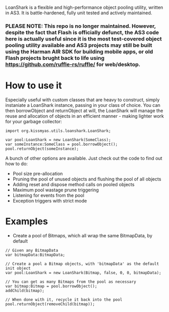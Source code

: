 LoanShark is a flexible and high-performance object pooling utility, written in AS3. It is battle-hardened, fully unit tested and actively maintained.

### PLEASE NOTE: This repo is no longer maintained. However, despite the fact that Flash is officially defunct, the AS3 code here is actually useful since it is the most test-covered object pooling utility available and AS3 projects may still be built using the Harman AIR SDK for building mobile apps, or old Flash projects brught back to life using https://github.com/ruffle-rs/ruffle/ for web/desktop.

# How to use it #

Especially useful with custom classes that are heavy to construct, simply instaniate a LoanShark instance, passing in your class of choice. You can then borrowObject and returnObject at will, the LoanShark will manage the reuse and allocation of objects in an efficient manner - making lighter work for your garbage collector:

    import org.kissmyas.utils.loanshark.LoanShark;
    
    var pool:LoanShark = new LoanShark(SomeClass);
    var someInstance:SomeClass = pool.borrowObject();
    pool.returnObject(someInstance);

A bunch of other options are available. Just check out the code to find out how to do:

  * Pool size pre-allocation
  * Pruning the pool of unused objects and flushing the pool of all objects
  * Adding reset and dispose method calls on pooled objects
  * Maximum pool wastage prune triggering
  * Listening for events from the pool
  * Exception triggers with strict mode

# Examples #

- Create a pool of Bitmaps, which all wrap the same BitmapData, by default

```
// Given any BitmapData
var bitmapData:BitmapData;

// Create a pool a Bitmap objects, with 'bitmapData' as the default init object
var pool:LoanShark = new LoanShark(Bitmap, false, 0, 0, bitmapData);

// You can get as many Bitmaps from the pool as necessary
var bitmap:Bitmap = pool.borrowObject();
addChild(bitmap);

// When done with it, recycle it back into the pool
pool.returnObject(removeChild(bitmap));
```
